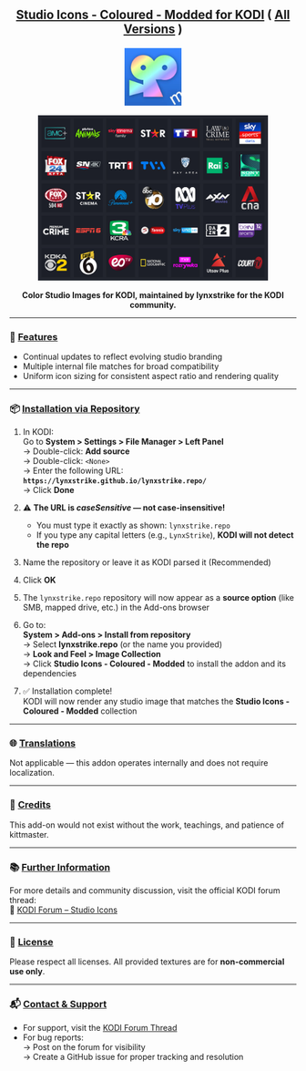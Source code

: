 ## <p align="center"><ins>Studio Icons - Coloured - Modded for KODI</ins> ( <ins>All Versions</ins> )</p>

<p align="center">
  <img width="20%" src="https://github.com/lynxstrike/lynxstrike.repo/blob/master/repo/repository.lynxstrike/icon.png" alt="Studio Icons Logo">
</p>

<p align="center">
  <img width="80%" src="https://github.com/lynxstrike/lynxstrike.repo/blob/master/repo/repository.lynxstrike/fanart.jpg" alt="Studio Icons Fanart">
</p>

<p align="center"><strong>Color Studio Images for KODI, maintained by lynxstrike for the KODI community.</strong></p>

---

### 🎨 <ins>Features</ins>

- Continual updates to reflect evolving studio branding
- Multiple internal file matches for broad compatibility
- Uniform icon sizing for consistent aspect ratio and rendering quality

---

### 📦 <ins>Installation via Repository</ins>

1. In KODI:  
   Go to **System > Settings > File Manager > Left Panel**  
   → Double-click: **Add source**  
   → Double-click: `<None>`  
   → Enter the following URL:  
   **`https://lynxstrike.github.io/lynxstrike.repo/`**  
   → Click **Done**

2. ⚠️ **The URL is _caseSensitive_ — not case-insensitive!**  
   - You must type it exactly as shown: `lynxstrike.repo`  
   - If you type any capital letters (e.g., `LynxStrike`), **KODI will not detect the repo**

3. Name the repository or leave it as KODI parsed it (Recommended)

4. Click **OK**

5. The `lynxstrike.repo` repository will now appear as a **source option** (like SMB, mapped drive, etc.) in the Add-ons browser

6. Go to:  
   **System > Add-ons > Install from repository**  
   → Select **lynxstrike.repo** (or the name you provided)  
   → **Look and Feel > Image Collection**  
   → Click **Studio Icons - Coloured - Modded** to install the addon and its dependencies

7. ✅ Installation complete!  
   KODI will now render any studio image that matches the **Studio Icons - Coloured - Modded** collection

---

### 🌐 <ins>Translations</ins>

Not applicable — this addon operates internally and does not require localization.

---

### 🙏 <ins>Credits</ins>

This add-on would not exist without the work, teachings, and patience of kittmaster.

---

### 📚 <ins>Further Information</ins>

For more details and community discussion, visit the official KODI forum thread:  
🔗 [KODI Forum – Studio Icons](https://forum.kodi.tv/showthread.php?tid=368342)

---

### 📄 <ins>License</ins>

Please respect all licenses. All provided textures are for **non-commercial use only**.

---

### 📬 <ins>Contact & Support</ins>

- For support, visit the [KODI Forum Thread](https://forum.kodi.tv/showthread.php?tid=368342)  
- For bug reports:  
  → Post on the forum for visibility  
  → Create a GitHub issue for proper tracking and resolution